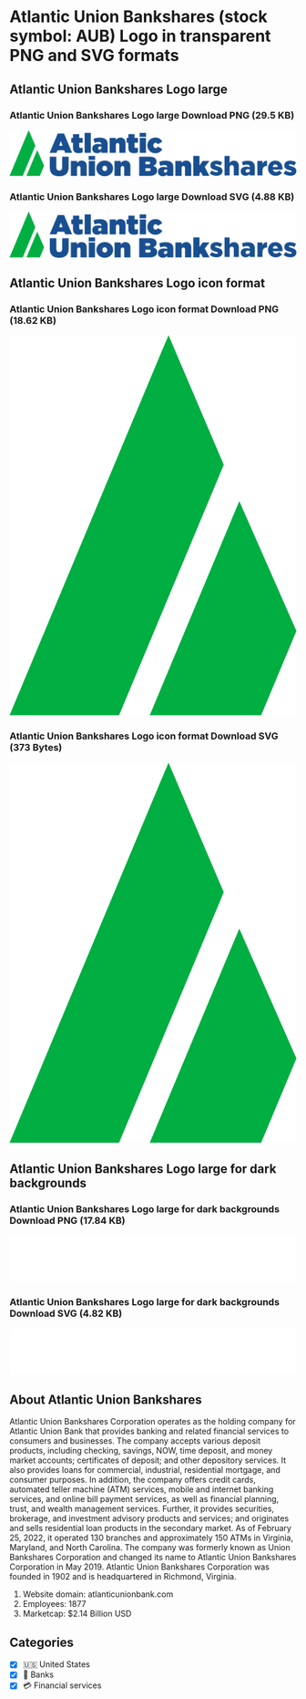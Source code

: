 # Atlantic Union Bankshares (stock symbol: AUB) Logo in transparent PNG and SVG formats

## Atlantic Union Bankshares Logo large

### Atlantic Union Bankshares Logo large Download PNG (29.5 KB)

![Atlantic Union Bankshares Logo large Download PNG (29.5 KB)](/img/orig/AUB_BIG-2fc1f6e3.png)

### Atlantic Union Bankshares Logo large Download SVG (4.88 KB)

![Atlantic Union Bankshares Logo large Download SVG (4.88 KB)](/img/orig/AUB_BIG-b1f9e2fb.svg)

## Atlantic Union Bankshares Logo icon format

### Atlantic Union Bankshares Logo icon format Download PNG (18.62 KB)

![Atlantic Union Bankshares Logo icon format Download PNG (18.62 KB)](/img/orig/AUB-f1333127.png)

### Atlantic Union Bankshares Logo icon format Download SVG (373 Bytes)

![Atlantic Union Bankshares Logo icon format Download SVG (373 Bytes)](/img/orig/AUB-2e696260.svg)

## Atlantic Union Bankshares Logo large for dark backgrounds

### Atlantic Union Bankshares Logo large for dark backgrounds Download PNG (17.84 KB)

![Atlantic Union Bankshares Logo large for dark backgrounds Download PNG (17.84 KB)](/img/orig/AUB_BIG.D-dace5b3b.png)

### Atlantic Union Bankshares Logo large for dark backgrounds Download SVG (4.82 KB)

![Atlantic Union Bankshares Logo large for dark backgrounds Download SVG (4.82 KB)](/img/orig/AUB_BIG.D-825ab66f.svg)

## About Atlantic Union Bankshares

Atlantic Union Bankshares Corporation operates as the holding company for Atlantic Union Bank that provides banking and related financial services to consumers and businesses. The company accepts various deposit products, including checking, savings, NOW, time deposit, and money market accounts; certificates of deposit; and other depository services. It also provides loans for commercial, industrial, residential mortgage, and consumer purposes. In addition, the company offers credit cards, automated teller machine (ATM) services, mobile and internet banking services, and online bill payment services, as well as financial planning, trust, and wealth management services. Further, it provides securities, brokerage, and investment advisory products and services; and originates and sells residential loan products in the secondary market. As of February 25, 2022, it operated 130 branches and approximately 150 ATMs in Virginia, Maryland, and North Carolina. The company was formerly known as Union Bankshares Corporation and changed its name to Atlantic Union Bankshares Corporation in May 2019. Atlantic Union Bankshares Corporation was founded in 1902 and is headquartered in Richmond, Virginia.

1. Website domain: atlanticunionbank.com
2. Employees: 1877
3. Marketcap: $2.14 Billion USD


## Categories
- [x] 🇺🇸 United States
- [x] 🏦 Banks
- [x] 💳 Financial services
